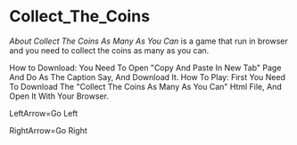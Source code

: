 # Collect_The_Coins
*About Collect The Coins As Many As You Can*
is a game that run in browser and you need to collect the coins as many as you can.

How to Download:
You Need To Open "Copy And Paste In New Tab" Page And Do As The Caption Say, And Download It.
How To Play:
First You Need To Download The "Collect The Coins As Many As You Can" Html File, And Open It With Your Browser.

LeftArrow=Go Left

RightArrow=Go Right
